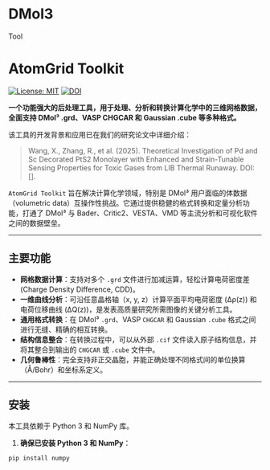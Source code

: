 # DMol3
Tool
# AtomGrid Toolkit

[![License: MIT](https://img.shields.io/badge/License-MIT-yellow.svg)](https://opensource.org/licenses/MIT)
[![DOI](https://zenodo.org/badge/DOI/10.5281/zenodo.XXXXXXX.svg  )](https://doi.org/10.5281/zenodo.17089071) 

**一个功能强大的后处理工具，用于处理、分析和转换计算化学中的三维网格数据，全面支持 DMol³ .grd、VASP CHGCAR 和 Gaussian .cube 等多种格式。**

该工具的开发背景和应用已在我们的研究论文中详细介绍：
> Wang, X., Zhang, R., et al. (2025). Theoretical Investigation of Pd and Sc Decorated PtS2 Monolayer with Enhanced and Strain-Tunable Sensing Properties for Toxic Gases from LIB Thermal Runaway. DOI: [].

`AtomGrid Toolkit` 旨在解决计算化学领域，特别是 DMol³ 用户面临的体数据（volumetric data）互操作性挑战。它通过提供稳健的格式转换和定量分析功能，打通了 DMol³ 与 Bader、Critic2、VESTA、VMD 等主流分析和可视化软件之间的数据壁垒。

---

## 主要功能

*   **网格数据计算**：支持对多个 `.grd` 文件进行加减运算，轻松计算电荷密度差 (Charge Density Difference, CDD)。
*   **一维曲线分析**：可沿任意晶格轴（x, y, z）计算平面平均电荷密度 (Δρ(z)) 和电荷位移曲线 (ΔQ(z))，是发表高质量研究所需图像的关键分析工具。
*   **通用格式转换**：在 DMol³ `.grd`、VASP `CHGCAR` 和 Gaussian `.cube` 格式之间进行无缝、精确的相互转换。
*   **结构信息整合**：在转换过程中，可以从外部 `.cif` 文件读入原子结构信息，并将其整合到输出的 `CHGCAR` 或 `.cube` 文件中。
*   **几何鲁棒性**：完全支持非正交晶胞，并能正确处理不同格式间的单位换算（Å/Bohr）和坐标系定义。

---

## 安装

本工具依赖于 Python 3 和 NumPy 库。

1.  **确保已安装 Python 3 和 NumPy**：
```bash
pip install numpy
